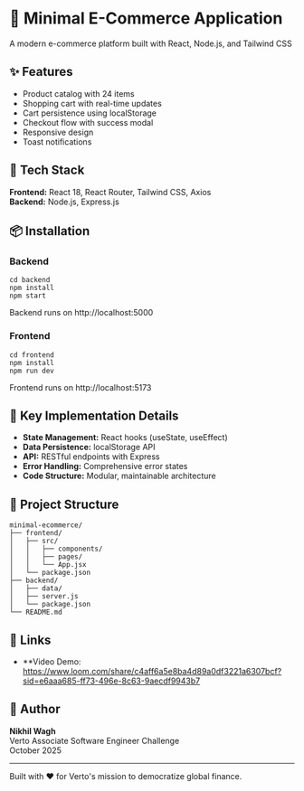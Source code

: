 # 🛒 Minimal E-Commerce Application

A modern e-commerce platform built with React, Node.js, and Tailwind CSS 
## ✨ Features

- Product catalog with 24 items
- Shopping cart with real-time updates
- Cart persistence using localStorage
- Checkout flow with success modal
- Responsive design
- Toast notifications

## 🚀 Tech Stack

**Frontend:** React 18, React Router, Tailwind CSS, Axios  
**Backend:** Node.js, Express.js

## 📦 Installation

### Backend
```
cd backend
npm install
npm start
```
Backend runs on http://localhost:5000

### Frontend
```
cd frontend
npm install
npm run dev
```
Frontend runs on http://localhost:5173

## 🎯 Key Implementation Details

- **State Management:** React hooks (useState, useEffect)
- **Data Persistence:** localStorage API
- **API:** RESTful endpoints with Express
- **Error Handling:** Comprehensive error states
- **Code Structure:** Modular, maintainable architecture

## 📁 Project Structure

```
minimal-ecommerce/
├── frontend/
│   ├── src/
│   │   ├── components/
│   │   ├── pages/
│   │   └── App.jsx
│   └── package.json
├── backend/
│   ├── data/
│   ├── server.js
│   └── package.json
└── README.md
```

## 🔗 Links


- **Video Demo: https://www.loom.com/share/c4aff6a5e8ba4d89a0df3221a6307bcf?sid=e6aaa685-ff73-496e-8c63-9aecdf9943b7

## 👤 Author

**Nikhil Wagh**  
Verto Associate Software Engineer Challenge  
October 2025

---

Built with ❤️ for Verto's mission to democratize global finance.
